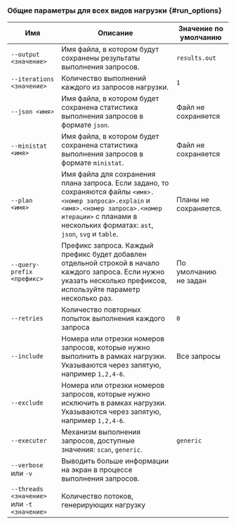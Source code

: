 ### Общие параметры для всех видов нагрузки {#run_options}

Имя | Описание | Значение по умолчанию
---|---|---
`--output <значение>` |  Имя файла, в котором будут сохранены результаты выполнения запросов. | `results.out`
`--iterations <значение>` | Количество выполнений каждого из запросов нагрузки. | `1`
`--json <имя>` | Имя файла, в котором будет сохранена статистика выполнения запросов в формате `json`. | Файл не сохраняется
`--ministat  <имя>` | Имя файла, в котором будет сохранена статистика выполнения запросов в формате `ministat`. | Файл не сохраняется
`--plan  <имя>` | Имя файла для сохранения плана запроса. Если задано, то сохраняются файлы `<имя>.<номер запроса>.explain` и `<имя>.<номер запроса>.<номер итерации>` с планами в нескольких форматах: `ast`, `json`, `svg` и `table`. | Планы не сохраняется.
`--query-prefix <префикс>` | Префикс запроса. Каждый префикс будет добавлен отдельной строкой в начало каждого запроса. Если нужно указать несколько префиксов, используйте параметр несколько раз. | По умолчанию не задан
`--retries` | Количество повторных попыток выполнения каждого запроса | `0`
`--include` | Номера или отрезки номеров запросов, которые нужно выполнить в рамках нагрузки. Указываются через запятую, например `1,2,4-6`. | Все запросы
`--exclude` | Номера или отрезки номеров запросов, которые нужно исключить в рамках нагрузки. Указываются через запятую, например `1,2,4-6`. |
`--executer` | Механизм выполнения запросов, доступные значения: `scan`, `generic`. | `generic`
`--verbose` или `-v` | Выводить больше информации на экран в процессе выполнения запросов. |
| `--threads <значение>` или `-t <значение>` | Количество потоков, генерирующих нагрузку |
